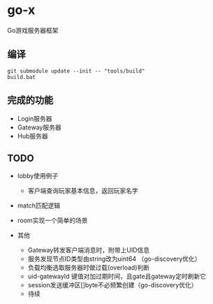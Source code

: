 # go-x

Go游戏服务器框架

## 编译

```dos
git submodule update --init -- "tools/build"
build.bat
```

## 完成的功能

- Login服务器
- Gateway服务器
- Hub服务器

## TODO

- lobby使用例子

  - 客户端查询玩家基本信息，返回玩家名字

  
- match匹配逻辑

- room实现一个简单的场景

- 其他

  - Gateway转发客户端消息时，附带上UID信息
  - 服务发现节点ID类型由string改为uint64 （go-discovery优化）
  - 负载均衡选取服务器时做过载(overload)判断
  - uid-gatewayId 键值对加过期时间，且gate且gateway定时刷新它
  - session发送缓冲区[]byte不必频繁创建（go-discovery优化）
  - 待续
